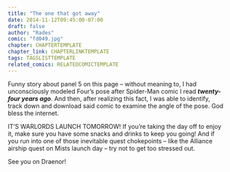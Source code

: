 ```yaml
---
title: "The one that got away"
date: 2014-11-12T09:45:00-07:00
draft: false
author: "Rades"
comic: "fd049.jpg"
chapter: CHAPTERTEMPLATE
chapter_link: CHAPTERLINKTEMPLATE
tags: TAGSLISTTEMPLATE
related_comics: RELATEDCOMICTEMPLATE
---
```


Funny story about panel 5 on this page – without meaning to, I had unconsciously modeled Four’s pose after Spider-Man comic I read ***twenty-four years ago***. And then, after realizing this fact, I was able to identify, track down and download said comic to examine the angle of the pose. God bless the internet.


IT’S WARLORDS LAUNCH TOMORROW! If you’re taking the day off to enjoy it, make sure you have some snacks and drinks to keep you going! And if you run into one of those inevitable quest chokepoints – like the Alliance airship quest on Mists launch day – try not to get too stressed out. 


See you on Draenor!

